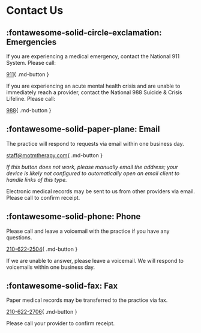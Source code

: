 # Contact Us

## :fontawesome-solid-circle-exclamation: Emergencies 

If you are experiencing a medical emergency, contact the National 911 System. Please call:

[911](tel:911){ .md-button }

If you are experiencing an acute mental health crisis and are unable to immediately reach a provider, contact the National 988 Suicide & Crisis Lifeline. Please call:

[988](tel:988){ .md-button }

## :fontawesome-solid-paper-plane: Email 

The practice will respond to requests via email within one business day.

[staff@motmtherapy.com](mailto:staff@motmtherapy.com){ .md-button }

_If this button does not work, please manually email the address;_
_your device is likely not configured to automatically open an email client to handle links of this type._

Electronic medical records may be sent to us from other providers via email. Please call to confirm receipt.

## :fontawesome-solid-phone: Phone

Please call and leave a voicemail with the practice if you have any questions.

[210-622-2504](tel:2106222504){ .md-button }

If we are unable to answer, please leave a voicemail. We will respond to voicemails within one business day.

## :fontawesome-solid-fax: Fax

Paper medical records may be transferred to the practice via fax.

[210-622-2706](tel:2106222706){ .md-button }

Please call your provider to confirm receipt.
